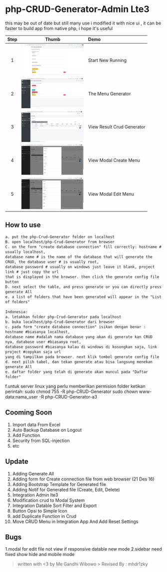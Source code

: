 # php-CRUD-Generator-Admin Lte3


this may be out of date but still many use i modified it with nice ui , it can be faster to build app from native php, i hope it's useful


| Step | Thumb                                                                  | Demo |
| :--: |:----------------------------------------------------------------------:| :------------ |
|  1   | <a href="screenshot/1.start%20new%20generator.jpg" target="_blank"><img src="screenshot/1.start%20new%20generator.jpg" width="200"></a> | Start New Running |
|  2   | <a href="screenshot/2.in%20menu%20crud%20gen.jpg" target="_blank"><img src="screenshot/2.in%20menu%20crud%20gen.jpg" width="200"></a> | The Menu Generator |
|  3   | <a href="screenshot/3.result%20crud%20dashboard.jpg" target="_blank"><img src="screenshot/3.result%20crud%20dashboard.jpg" width="200"></a> | View Result Crud Generator |
|  4   | <a href="screenshot/4.%20modal%20create%20menu.jpg" target="_blank"><img src="screenshot/4.%20modal%20create%20menu.jpg" width="200"></a> | View Modal Create Menu |
|  5   | <a href="screenshot/5.modal%20edit%20menu.jpg" target="_blank"><img src="screenshot/5.modal%20edit%20menu.jpg" width="200"></a> | View Modal Edit Menu |


## How to use

```
a. put the php-Crud-Generator folder on localhost
B. open localhost/php-Crud-Generator from browser
C. on the form "create database connection" fill correctly: hostname # usually localhost,
database name # is the name of the database that will generate the CRUD, the database user # is usually root,
database password # usually on windows just leave it blank, project link # just copy the url
that is displayed in the browser. then click the generate config file button
D. next select the table, and press generate or you can directly press generate All
e. a list of folders that have been generated will appear in the "List of folders"

Indonesia:
a. letakkan folder php-Crud-Generator pada localhost
b. buka localhost/php-Crud-Generator dari browser
c. pada form "create database connection" isikan dengan benar : hostname #biasanya localhost, 
database name #adalah nama database yang akan di generate kan CRUD nya, database user #biasanya root,
database password #biasanya kalau di windows di kosongkan saja, link project #copykan saja url
yang di tampilkan pada browser. next klik tombol generate config file
d. next pilih tabel, dan tekan generate atau bisa langsung menekan generate All
e. daftar folder yang telah di generate akan muncul pada "Daftar folder"
```
f.untuk server linux yang perlu memberikan permision folder ketikan perintah:
sudo chmod 755 -R php-CRUD-Generator
sudo chown www-data:nama_user -R php-CRUD-Generator-a3
## Cooming Soon

1. Import data From Excel
2. Auto Backup Database on Logout
3. Add Function
2. Security from SQL-injection
3. etc

## Update

1. Adding Generate All
2. Adding form for Create connection file from web browser (21 Des 16)
3. Adding Bootstrap Template for Generated file
4. Adding Notif for Generated file (Create, Edit, Delete)
5. Integration Admin lte3
6. Modification crud to Modal System
7. Integration Datable Sort Filter and Export
8. Button Opsi to Simple Icon
9. add Duplicate Function in Crud
10. Move CRUD Menu in Integration App And Add Reset Settings

## Bugs
1.modal for edit file not view if responsive datable new mode
2.sidebar need fixed show hide and mobile mode
> written with <3 by Me Gandhi Wibowo > Revised By : mhdr1zky
